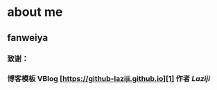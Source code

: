 # about me


## fanweiya


### 致谢：
### 博客模板 VBlog [https://github-laziji.github.io][1] 作者 *Laziji*




  [1]: https://github-laziji.github.io

